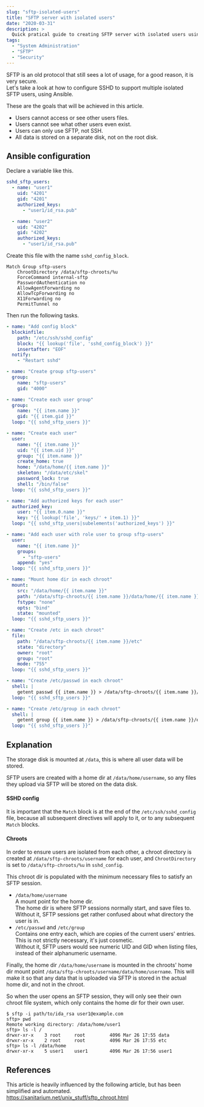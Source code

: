 ```yaml
---
slug: "sftp-isolated-users"
title: "SFTP server with isolated users"
date: "2020-03-31"
description: >
  Quick pratical guide to creating SFTP server with isolated users using Ansible.
tags:
  - "System Administration"
  - "SFTP"
  - "Security"
---
```


SFTP is an old protocol that still sees a lot of usage,
for a good reason, it is very secure.  
Let's take a look at how to configure SSHD to support multiple isolated SFTP users,
using Ansible.

These are the goals that will be achieved in this article.

- Users cannot access or see other users files.
- Users cannot see what other users even exist.
- Users can only use SFTP, not SSH.
- All data is stored on a separate disk, not on the root disk.



## Ansible configuration

Declare a variable like this.

```yaml
sshd_sftp_users:
  - name: "user1"
    uid: "4201"
    gid: "4201"
    authorized_keys:
      - "user1/id_rsa.pub"

  - name: "user2"
    uid: "4202"
    gid: "4202"
    authorized_keys:
      - "user1/id_rsa.pub"
```

Create this file with the name `sshd_config_block`.

```plain
Match Group sftp-users
    ChrootDirectory /data/sftp-chroots/%u
    ForceCommand internal-sftp
    PasswordAuthentication no
    AllowAgentForwarding no
    AllowTcpForwarding no
    X11Forwarding no
    PermitTunnel no
```

Then run the following tasks.

```yaml
- name: "Add config block"
  blockinfile:
    path: "/etc/ssh/sshd_config"
    block: "{{ lookup('file', 'sshd_config_block') }}"
    insertafter: "EOF"
  notify:
    - "Restart sshd"

- name: "Create group sftp-users"
  group:
    name: "sftp-users"
    gid: "4000"

- name: "Create each user group"
  group:
    name: "{{ item.name }}"
    gid: "{{ item.gid }}"
  loop: "{{ sshd_sftp_users }}"

- name: "Create each user"
  user:
    name: "{{ item.name }}"
    uid: "{{ item.uid }}"
    group: "{{ item.name }}"
    create_home: true
    home: "/data/home/{{ item.name }}"
    skeleton: "/data/etc/skel"
    password_lock: true
    shell: "/bin/false"
  loop: "{{ sshd_sftp_users }}"

- name: "Add authorized keys for each user"
  authorized_key:
    user: "{{ item.0.name }}"
    key: "{{ lookup('file', 'keys/' + item.1) }}"
  loop: "{{ sshd_sftp_users|subelements('authorized_keys') }}"

- name: "Add each user with role user to group sftp-users"
  user:
    name: "{{ item.name }}"
    groups:
      - "sftp-users"
    append: "yes"
  loop: "{{ sshd_sftp_users }}"

- name: "Mount home dir in each chroot"
  mount:
    src: "/data/home/{{ item.name }}"
    path: "/data/sftp-chroots/{{ item.name }}/data/home/{{ item.name }}"
    fstype: "none"
    opts: "bind"
    state: "mounted"
  loop: "{{ sshd_sftp_users }}"

- name: "Create /etc in each chroot"
  file:
    path: "/data/sftp-chroots/{{ item.name }}/etc"
    state: "directory"
    owner: "root"
    group: "root"
    mode: "755"
  loop: "{{ sshd_sftp_users }}"

- name: "Create /etc/passwd in each chroot"
  shell: |
    getent passwd {{ item.name }} > /data/sftp-chroots/{{ item.name }}/etc/passwd
  loop: "{{ sshd_sftp_users }}"

- name: "Create /etc/group in each chroot"
  shell: |
    getent group {{ item.name }} > /data/sftp-chroots/{{ item.name }}/etc/group
  loop: "{{ sshd_sftp_users }}"
```



## Explanation

The storage disk is mounted at `/data`, this is where all user data will be stored.

SFTP users are created with a home dir at `/data/home/username`,
so any files they upload via SFTP will be stored on the data disk.

#### SSHD config

It is important that the `Match` block is at the end of the `/etc/ssh/sshd_config` file,
because all subsequent directives will apply to it, or to any subsequent `Match` blocks.

#### Chroots

In order to ensure users are isolated from each other,
a chroot directory is created at `/data/sftp-chroots/username` for each user,
and `ChrootDirectory` is set to `/data/sftp-chroots/%u` in `sshd_config`.

This chroot dir is populated with
the minimum necessary files to satisfy an SFTP session.

- `/data/home/username`  
  A mount point for the home dir.  
  The home dir is where SFTP sessions normally start, and save files to.  
  Without it, SFTP sessions get rather confused about what directory the user is in.
- `/etc/passwd` and `/etc/group`  
  Contains one entry each, which are copies of the current users' entries.  
  This is not strictly necessary, it's just cosmetic.  
  Without it, SFTP users would see numeric UID and GID when listing files,
  instead of their alphanumeric username.

Finally, the home dir `/data/home/username` is mounted in
the chroots' home dir mount point `/data/sftp-chroots/username/data/home/username`.
This will make it so that any data that is uploaded via SFTP is stored
in the actual home dir, and not in the chroot.

So when the user opens an SFTP session, they will only see their own chroot file system,
which only contains the home dir for their own user.

```plain
$ sftp -i path/to/ida_rsa user1@example.com
sftp> pwd
Remote working directory: /data/home/user1
sftp> ls -l /
drwxr-xr-x    3 root     root         4096 Mar 26 17:55 data
drwxr-xr-x    2 root     root         4096 Mar 26 17:55 etc
sftp> ls -l /data/home
drwxr-xr-x    5 user1    user1        4096 Mar 26 17:56 user1
```



## References

This article is heavily influenced by the following article,
but has been simplified and automated.  
https://sanitarium.net/unix_stuff/sftp_chroot.html
